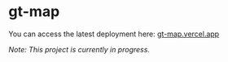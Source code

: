 # gt-map

You can access the latest deployment here: [gt-map.vercel.app](https://gt-map.vercel.app)

*Note: This project is currently in progress.*
